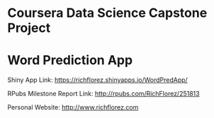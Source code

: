 # Coursera Data Science Capstone Project

# Word Prediction App

Shiny App Link: https://richflorez.shinyapps.io/WordPredApp/

RPubs Milestone Report Link: http://rpubs.com/RichFlorez/251813

Personal Website: http://www.richflorez.com


